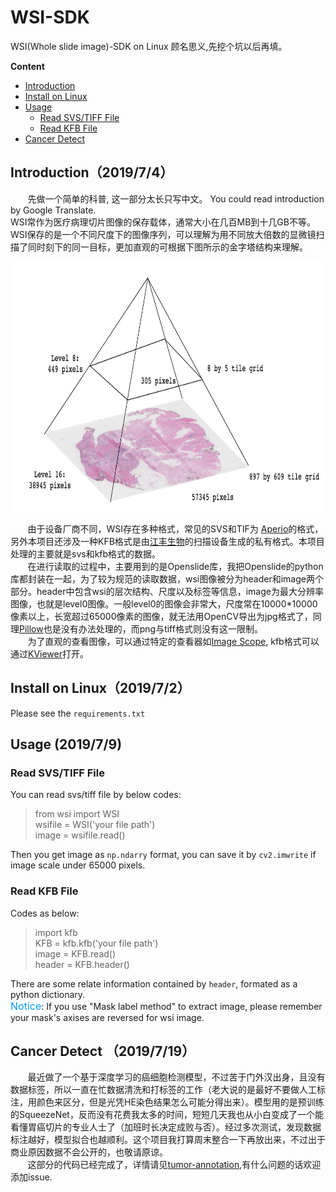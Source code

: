 # WSI-SDK
WSI(Whole slide image)-SDK on Linux 顾名思义,先挖个坑以后再填。

**Content**
- [Introduction](#introduction)
- [Install on Linux](#install-on-linux)
- [Usage](#usage)  
  - [Read SVS/TIFF File](#read-svstiff-file)
  - [Read KFB File](#read-kfb-file)
- [Cancer Detect](#cancer-detect)

## Introduction（2019/7/4）
&#160; &#160; &#160; &#160;先做一个简单的科普, 这一部分太长只写中文。 You could read introduction by Google Translate.  
WSI常作为医疗病理切片图像的保存载体，通常大小在几百MB到十几GB不等。WSI保存的是一个不同尺度下的图像序列，可以理解为用不同放大倍数的显微镜扫描了同时刻下的同一目标，更加直观的可根据下图所示的金字塔结构来理解。  
<div align=center><img width = '600' height ='400' src ="https://github.com/caibojun/WSI-SDK/blob/master/image/svs_pyramid.png"/></div>

&#160; &#160; &#160; &#160;由于设备厂商不同，WSI存在多种格式，常见的SVS和TIF为 [Aperio](http://www.aperio.com/documents/api/Aperio_Digital_Slides_and_Third-party_data_interchange.pdf)的格式，另外本项目还涉及一种KFB格式是由[江丰生物](http://www.kfbio.cn/)的扫描设备生成的私有格式。本项目处理的主要就是svs和kfb格式的数据。  
&#160; &#160; &#160; &#160;在进行读取的过程中，主要用到的是Openslide库，我把Openslide的python库都封装在一起，为了较为规范的读取数据，wsi图像被分为header和image两个部分。header中包含wsi的层次结构、尺度以及标签等信息，image为最大分辨率图像，也就是level0图像。一般level0的图像会非常大，尺度常在10000\*10000像素以上，长宽超过65000像素的图像，就无法用OpenCV导出为jpg格式了，同理[Pillow](https://github.com/python-pillow/Pillow/blob/master/docs/reference/limits.rst)也是没有办法处理的，而png与tiff格式则没有这一限制。  
&#160; &#160; &#160; &#160;为了直观的查看图像，可以通过特定的查看器如[Image Scope](https://www.leicabiosystems.com/digital-pathology/manage/aperio-imagescope/), kfb格式可以通过[KViewer](http://image.kfbio.cn/download/K-Viewer.rar)打开。 

## Install on Linux（2019/7/2）
Please see the `requirements.txt`

## Usage (2019/7/9)
### Read SVS/TIFF File
You can read svs/tiff file by below codes:  
>from wsi import WSI  
>wsifile = WSI('your file path')  
>image = wsifile.read()  

Then you get image as `np.ndarry` format, you can save it by `cv2.imwrite` if image scale under 65000 pixels.

### Read KFB File
Codes as below:
>import kfb  
>KFB = kfb.kfb('your file path')  
>image = KFB.read()  
>header = KFB.header()

There are some relate information contained by `header`, formated as a python dictionary.  
<font color=#0099ff size=3>Notice</font>: If you use "Mask label method" to extract image, please remember your mask's axises are reversed for wsi image.   

## Cancer Detect （2019/7/19）
&#160; &#160; &#160; &#160;最近做了一个基于深度学习的癌细胞检测模型，不过苦于门外汉出身，且没有数据标签，所以一直在忙数据清洗和打标签的工作（老大说的是最好不要做人工标注，用颜色来区分，但是光凭HE染色结果怎么可能分得出来）。模型用的是预训练的SqueezeNet，反而没有花费我太多的时间，短短几天我也从小白变成了一个能看懂胃癌切片的专业人士了（加班时长决定成败与否）。经过多次测试，发现数据标注越好，模型拟合也越顺利。这个项目我打算周末整合一下再放出来，不过出于商业原因数据不会公开的，也敬请原谅。  
&#160; &#160; &#160; &#160;这部分的代码已经完成了，详情请见[tumor-annotation](https://github.com/yasohasakii/tumor-annotation),有什么问题的话欢迎添加issue.  
